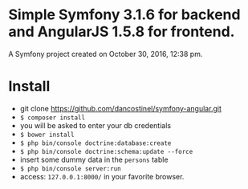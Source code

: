 Simple Symfony 3.1.6 for backend and AngularJS 1.5.8 for frontend.
=======

A Symfony project created on October 30, 2016, 12:38 pm.

# Install
- git clone https://github.com/dancostinel/symfony-angular.git
- ``$ composer install``
- you will be asked to enter your db credentials
- ``$ bower install``
- ``$ php bin/console doctrine:database:create``
- ``$ php bin/console doctrine:schema:update --force``
- insert some dummy data in the ``persons`` table
- ``$ php bin/console server:run``
- access: ``127.0.0.1:8000/`` in your favorite browser.